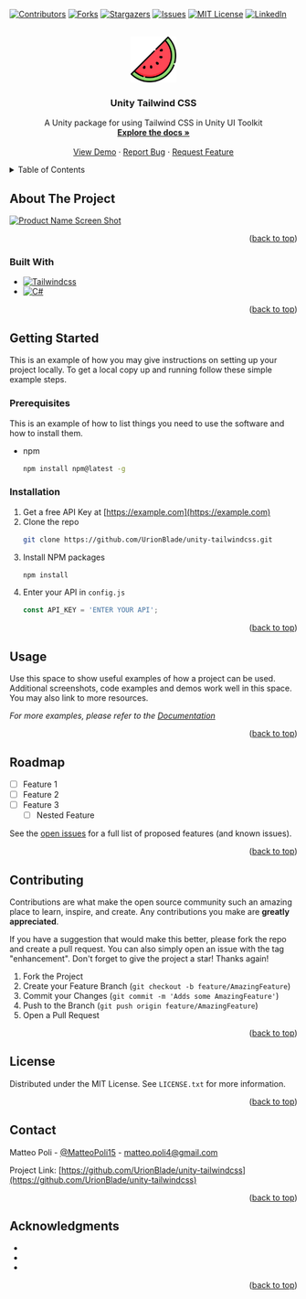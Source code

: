 <a name="readme-top"></a>


[![Contributors][contributors-shield]][contributors-url]
[![Forks][forks-shield]][forks-url]
[![Stargazers][stars-shield]][stars-url]
[![Issues][issues-shield]][issues-url]
[![MIT License][license-shield]][license-url]
[![LinkedIn][linkedin-shield]][linkedin-url]



<!-- PROJECT LOGO -->
<br />
<div align="center">
  <a href="https://github.com/UrionBlade/unity-tailwindcss">
    <img src="images/logo.png" alt="Logo" width="80" height="80">
  </a>

<h3 align="center">Unity Tailwind CSS</h3>

  <p align="center">
    A Unity package for using Tailwind CSS in Unity UI Toolkit
    <br />
    <a href="https://github.com/UrionBlade/unity-tailwindcss"><strong>Explore the docs »</strong></a>
    <br />
    <br />
    <a href="https://github.com/UrionBlade/unity-tailwindcss">View Demo</a>
    ·
    <a href="https://github.com/UrionBlade/unity-tailwindcss/issues">Report Bug</a>
    ·
    <a href="https://github.com/UrionBlade/unity-tailwindcss/issues">Request Feature</a>
  </p>
</div>



<!-- TABLE OF CONTENTS -->
<details>
  <summary>Table of Contents</summary>
  <ol>
    <li>
      <a href="#about-the-project">About The Project</a>
      <ul>
        <li><a href="#built-with">Built With</a></li>
      </ul>
    </li>
    <li>
      <a href="#getting-started">Getting Started</a>
      <ul>
        <li><a href="#prerequisites">Prerequisites</a></li>
        <li><a href="#installation">Installation</a></li>
      </ul>
    </li>
    <li><a href="#usage">Usage</a></li>
    <li><a href="#roadmap">Roadmap</a></li>
    <li><a href="#contributing">Contributing</a></li>
    <li><a href="#license">License</a></li>
    <li><a href="#contact">Contact</a></li>
    <li><a href="#acknowledgments">Acknowledgments</a></li>
  </ol>
</details>



<!-- ABOUT THE PROJECT -->
## About The Project

[![Product Name Screen Shot][product-screenshot]](https://example.com)

<p align="right">(<a href="#readme-top">back to top</a>)</p>



### Built With

* [![Tailwindcss][Tailwindcss]][Tailwindcss-url]
* [![C#][Csharp]][Csharp-url]


<p align="right">(<a href="#readme-top">back to top</a>)</p>



<!-- GETTING STARTED -->
## Getting Started

This is an example of how you may give instructions on setting up your project locally.
To get a local copy up and running follow these simple example steps.

### Prerequisites

This is an example of how to list things you need to use the software and how to install them.
* npm
  ```sh
  npm install npm@latest -g
  ```

### Installation

1. Get a free API Key at [https://example.com](https://example.com)
2. Clone the repo
   ```sh
   git clone https://github.com/UrionBlade/unity-tailwindcss.git
   ```
3. Install NPM packages
   ```sh
   npm install
   ```
4. Enter your API in `config.js`
   ```js
   const API_KEY = 'ENTER YOUR API';
   ```

<p align="right">(<a href="#readme-top">back to top</a>)</p>



<!-- USAGE EXAMPLES -->
## Usage

Use this space to show useful examples of how a project can be used. Additional screenshots, code examples and demos work well in this space. You may also link to more resources.

_For more examples, please refer to the [Documentation](https://example.com)_

<p align="right">(<a href="#readme-top">back to top</a>)</p>



<!-- ROADMAP -->
## Roadmap

- [ ] Feature 1
- [ ] Feature 2
- [ ] Feature 3
    - [ ] Nested Feature

See the [open issues](https://github.com/UrionBlade/unity-tailwindcss/issues) for a full list of proposed features (and known issues).

<p align="right">(<a href="#readme-top">back to top</a>)</p>



<!-- CONTRIBUTING -->
## Contributing

Contributions are what make the open source community such an amazing place to learn, inspire, and create. Any contributions you make are **greatly appreciated**.

If you have a suggestion that would make this better, please fork the repo and create a pull request. You can also simply open an issue with the tag "enhancement".
Don't forget to give the project a star! Thanks again!

1. Fork the Project
2. Create your Feature Branch (`git checkout -b feature/AmazingFeature`)
3. Commit your Changes (`git commit -m 'Adds some AmazingFeature'`)
4. Push to the Branch (`git push origin feature/AmazingFeature`)
5. Open a Pull Request

<p align="right">(<a href="#readme-top">back to top</a>)</p>



<!-- LICENSE -->
## License

Distributed under the MIT License. See `LICENSE.txt` for more information.

<p align="right">(<a href="#readme-top">back to top</a>)</p>



<!-- CONTACT -->
## Contact

Matteo Poli - [@MatteoPoli15](https://twitter.com/MatteoPoli15) - matteo.poli4@gmail.com

Project Link: [https://github.com/UrionBlade/unity-tailwindcss](https://github.com/UrionBlade/unity-tailwindcss)

<p align="right">(<a href="#readme-top">back to top</a>)</p>



<!-- ACKNOWLEDGMENTS -->
## Acknowledgments

* []()
* []()
* []()

<p align="right">(<a href="#readme-top">back to top</a>)</p>



<!-- MARKDOWN LINKS & IMAGES -->
<!-- https://www.markdownguide.org/basic-syntax/#reference-style-links -->
[contributors-shield]: https://img.shields.io/github/contributors/UrionBlade/unity-tailwindcss.svg?style=for-the-badge
[contributors-url]: https://github.com/UrionBlade/unity-tailwindcss/graphs/contributors
[forks-shield]: https://img.shields.io/github/forks/UrionBlade/unity-tailwindcss.svg?style=for-the-badge
[forks-url]: https://github.com/UrionBlade/unity-tailwindcss/network/members
[stars-shield]: https://img.shields.io/github/stars/UrionBlade/unity-tailwindcss.svg?style=for-the-badge
[stars-url]: https://github.com/UrionBlade/unity-tailwindcss/stargazers
[issues-shield]: https://img.shields.io/github/issues/UrionBlade/unity-tailwindcss.svg?style=for-the-badge
[issues-url]: https://github.com/UrionBlade/unity-tailwindcss/issues
[license-shield]: https://img.shields.io/github/license/UrionBlade/unity-tailwindcss.svg?style=for-the-badge
[license-url]: https://github.com/UrionBlade/unity-tailwindcss/blob/master/LICENSE.txt
[linkedin-shield]: https://img.shields.io/badge/-LinkedIn-black.svg?style=for-the-badge&logo=linkedin&colorB=555
[linkedin-url]: https://linkedin.com/in/matteo-poli-nft-factory
[product-screenshot]: images/screenshot.png
[Tailwindcss]: https://img.shields.io/badge/tailwindcss-06B6D4?style=for-the-badge&logo=tailwindcss&logoColor=white
[Tailwindcss-url]: https://tailwindcss.com/
[Csharp]: https://img.shields.io/badge/csharp-512BD4?style=for-the-badge&logo=csharp&logoColor=white
[Csharp-url]: https://learn.microsoft.com/en-us/dotnet/csharp/